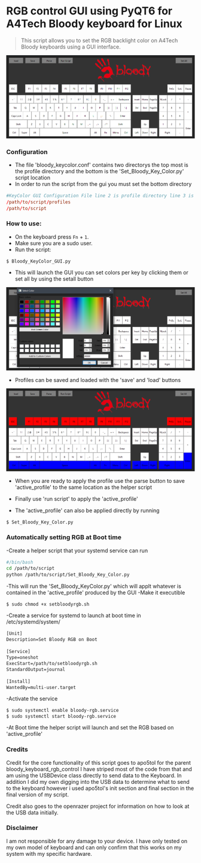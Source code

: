 # RGB control GUI using PyQT6 for A4Tech Bloody keyboard for Linux

> This script allows you to set the RGB backlight color on A4Tech Bloody keyboards using a GUI interface.

![Main Window](screenshots/screenshot_main.png)

### Configuration

- The file 'bloody_keycolor.conf' contains two directorys the top most is the profile directory and the bottom is the 'Set_Bloody_Key_Color.py' script location
- In order to run the script from the gui you must set the bottom directory
``` bloody_keycolor.conf
#KeyColor GUI Configuration File line 2 is profile directory line 3 is active_profile directory (e.g where the color change script is)
/path/to/script/profiles
/path/to/script
```

### How to use:

- On the keyboard press `Fn` + `1`.
- Make sure you are a sudo user.
- Run the script:
```console
$ Bloody_KeyColor_GUI.py
```
- This will launch the GUI you can set colors per key by clicking them or set all by using the setall button

![Main Window](screenshots/screenshot_color_picker.png)

- Profiles can be saved and loaded with the 'save' and 'load' buttons

![example_profile loaded](screenshots/screenshot_example.png)

- When you are ready to apply the profile use the parse button to save 'active_profile' to the same location as the helper script
- Finally use 'run script' to apply the 'active_profile'

- The 'active_profile' can also be applied directly by running
```console
$ Set_Bloody_Key_Color.py
```

### Automatically setting RGB at Boot time

-Create a helper script that your systemd service can run
```setbloodyrgb.sh
#/bin/bash
cd /path/to/script
python /path/to/script/Set_Bloody_Key_Color.py
```
-This will run the 'Set_Bloody_KeyColor.py' which will applt whatever is contained in the 'active_profile' produced by the GUI
-Make it executible 
```console
$ sudo chmod +x setbloodyrgb.sh
```

-Create a service for systemd to launch at boot time in /etc/systemd/system/
```bloody-rgb.service
[Unit]
Description=Set Bloody RGB on Boot

[Service]
Type=oneshot
ExecStart=/path/to/setbloodyrgb.sh
StandardOutput=journal

[Install]
WantedBy=multi-user.target
```

-Activate the service 
```console
$ sudo systemctl enable bloody-rgb.service
$ sudo systemctl start bloody-rgb.service
```

-At Boot time the helper script will launch and set the RGB based on 'active_profile'

### Credits

Credit for the core functionality of this script goes to apo5tol for the parent bloody_keyboard_rgb_control I have striped most of the code from that and am using the USBDevice class directly to send data to the Keyboard. In addition I did my own digging into the USB data to determine what to send to the keyboard however i used apo5tol's init section and final section in the final version of my script.

Credit also goes to the openrazer project for information on how to look at the USB data initially.

### Disclaimer 

I am not responsible for any damage to your device. I have only tested on my own model of keyboard and can only confirm that this works on my system with my specific hardware.
